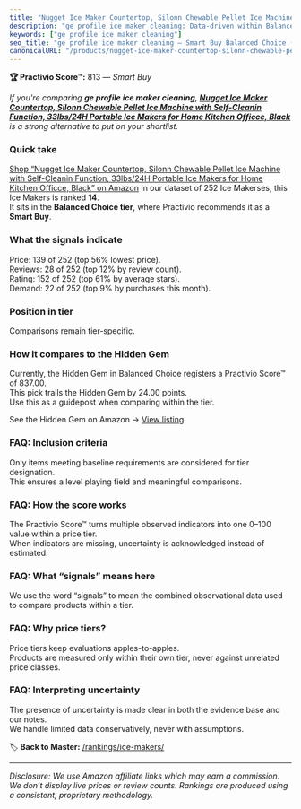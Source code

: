```yaml
---
title: "Nugget Ice Maker Countertop, Silonn Chewable Pellet Ice Machine with Self-Cleanin Function, 33lbs/24H Portable Ice Makers for Home Kitchen Officce, Black"
description: "ge profile ice maker cleaning: Data-driven within Balanced Choice ranking using the Practivio Score™. Positioned by quality, value, demand, findability, moment…"
keywords: ["ge profile ice maker cleaning"]
seo_title: "ge profile ice maker cleaning — Smart Buy Balanced Choice (2025)"
canonicalURL: "/products/nugget-ice-maker-countertop-silonn-chewable-pellet-ice-machine-with-self-cleanin-function-33lbs24h-portable-ice-makers-for-home-kitchen-officce-black-B0C9SWH3RC/"
---
```


**🏆 Practivio Score™:** 813 — _Smart Buy_


*If you're comparing **ge profile ice maker cleaning**, **[Nugget Ice Maker Countertop, Silonn Chewable Pellet Ice Machine with Self-Cleanin Function, 33lbs/24H Portable Ice Makers for Home Kitchen Officce, Black](https://www.amazon.com/dp/B0C9SWH3RC?tag=practivio-20)** is a strong alternative to put on your shortlist.*
### Quick take
[Shop “Nugget Ice Maker Countertop, Silonn Chewable Pellet Ice Machine with Self-Cleanin Function, 33lbs/24H Portable Ice Makers for Home Kitchen Officce, Black” on Amazon](https://www.amazon.com/dp/B0C9SWH3RC?tag=practivio-20)
In our dataset of 252 Ice Makerses, this Ice Makers is ranked **14**.  
It sits in the **Balanced Choice tier**, where Practivio recommends it as a **Smart Buy**.

### What the signals indicate
Price: 139 of 252 (top 56% lowest price).  
Reviews: 28 of 252 (top 12% by review count).  
Rating: 152 of 252 (top 61% by average stars).  
Demand: 22 of 252 (top 9% by purchases this month).

### Position in tier
Comparisons remain tier-specific.

### How it compares to the Hidden Gem
Currently, the Hidden Gem in Balanced Choice registers a Practivio Score™ of 837.00.  
This pick trails the Hidden Gem by 24.00 points.  
Use this as a guidepost when comparing within the tier.  

See the Hidden Gem on Amazon → [View listing](https://www.amazon.com/dp/B0C32SGKMJ?tag=practivio-20)

### FAQ: Inclusion criteria
Only items meeting baseline requirements are considered for tier designation.  
This ensures a level playing field and meaningful comparisons.

### FAQ: How the score works
The Practivio Score™ turns multiple observed indicators into one 0–100 value within a price tier.  
When indicators are missing, uncertainty is acknowledged instead of estimated.

### FAQ: What “signals” means here
We use the word “signals” to mean the combined observational data used to compare products within a tier.

### FAQ: Why price tiers?
Price tiers keep evaluations apples-to-apples.  
Products are measured only within their own tier, never against unrelated price classes.

### FAQ: Interpreting uncertainty
The presence of uncertainty is made clear in both the evidence base and our notes.  
We handle limited data conservatively, never with assumptions.


🏷️ **Back to Master:** [/rankings/ice-makers/](/rankings/ice-makers/)

---
_Disclosure: We use Amazon affiliate links which may earn a commission. We don’t display live prices or review counts. Rankings are produced using a consistent, proprietary methodology._
